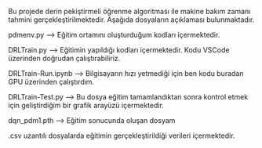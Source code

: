 Bu projede derin pekiştirmeli öğrenme algoritması ile makine bakım zamanı tahmini gerçekleştirilmektedir. Aşağıda dosyaların açıklaması bulunmaktadır.

pdmenv.py          --> Eğitim ortamını oluşturduğum kodları içermektedir.

DRLTrain.py        --> Eğitimin yapıldığı kodları içermektedir. Kodu VSCode üzerinden doğrudan çalıştırabiliriz.

DRLTrain-Run.ipynb --> Bilgisayarın hızı yetmediği için ben kodu buradan GPU üzerinden çalıştırdım.

DRLTrain-Test.py   --> Bu dosya eğitim tamamlandıktan sonra kontrol etmek için geliştirdiğim bir grafik arayüzü içermektedir.

dqn_pdm1.pth       --> Eğitim sonucunda oluşan dosyam

.csv uzantılı dosyalarda eğitimin gerçekleştirildiği verileri içermektedir.
